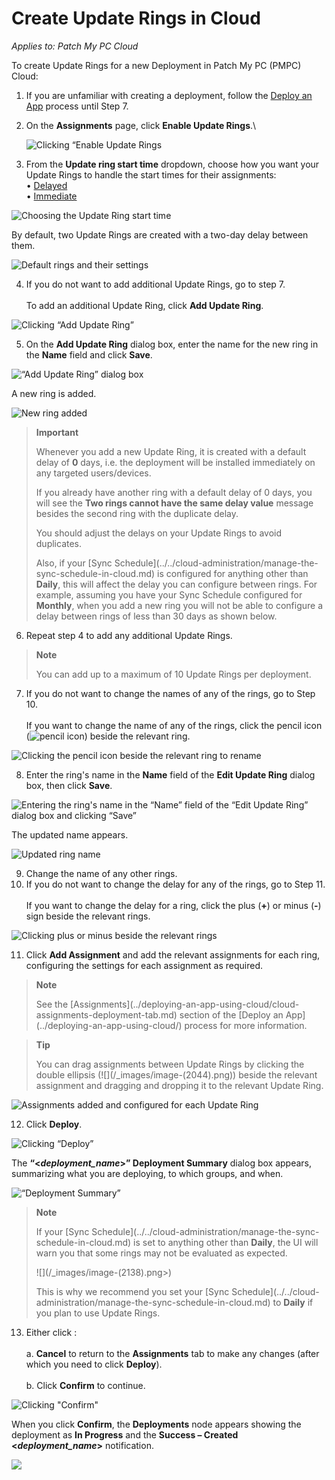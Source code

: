 # Create Update Rings in Cloud

_Applies to: Patch My PC Cloud_

To create Update Rings for a new Deployment in Patch My PC (PMPC) Cloud:

1. If you are unfamiliar with creating a deployment, follow the [Deploy an App](../deploying-an-app-using-cloud/) process until Step 7.
2.  On the **Assignments** page, click **Enable Update Rings**.\\

    ![Clicking “Enable Update Rings](../../../.gitbook/assets/image-\(2110\).png)
3. From the **Update ring start time** dropdown, choose how you want your Update Rings to handle the start times for their assignments:\
   • [Delayed](how-cloud-update-rings-are-created.md#delayed)\
   • [Immediate](how-cloud-update-rings-are-created.md#immediate)

![Choosing the Update Ring start time](../../../.gitbook/assets/image-\(2582\).png)

By default, two Update Rings are created with a two-day delay between them.

![Default rings and their settings](../../../.gitbook/assets/image-\(2583\).png)

4. If you do not want to add additional Update Rings, go to step 7.\
   \
   To add an additional Update Ring, click **Add Update Ring**.

![Clicking “Add Update Ring”](../../../.gitbook/assets/image-\(2584\).png)

5. On the **Add Update Ring** dialog box, enter the name for the new ring in the **Name** field and click **Save**.

![“Add Update Ring” dialog box](../../../.gitbook/assets/image-\(2187\).png)

A new ring is added.

![New ring added](../../../.gitbook/assets/image-\(2585\).png)

> **Important**
>
> Whenever you add a new Update Ring, it is created with a default delay of **0** days, i.e. the deployment will be installed immediately on any targeted users/devices.
>
> If you already have another ring with a default delay of 0 days, you will see the **Two rings cannot have the same delay value** message besides the second ring with the duplicate delay.
>
> You should adjust the delays on your Update Rings to avoid duplicates.
>
> Also, if your \[Sync Schedule]\(../../cloud-administration/manage-the-sync-schedule-in-cloud.md) is configured for anything other than **Daily**, this will affect the delay you can configure between rings. For example, assuming you have your Sync Schedule configured for **Monthly**, when you add a new ring you will not be able to configure a delay between rings of less than 30 days as shown below.

6. Repeat step 4 to add any additional Update Rings.

> **Note**
>
> You can add up to a maximum of 10 Update Rings per deployment.

7. If you do not want to change the names of any of the rings, go to Step 10.\
   \
   If you want to change the name of any of the rings, click the pencil icon (![pencil icon](../../../_images/image-\(2039\).png%3E)) beside the relevant ring.

![Clicking the pencil icon beside the relevant ring to rename](../../../.gitbook/assets/image-\(2591\).png)

8. Enter the ring's name in the **Name** field of the **Edit Update Ring** dialog box, then click **Save**.

![Entering the ring's name in the “Name” field of the “Edit Update Ring” dialog box and clicking “Save”](../../../.gitbook/assets/image-\(2041\).png)

The updated name appears.

![Updated ring name](../../../.gitbook/assets/image-\(2592\).png)

9. Change the name of any other rings.
10. If you do not want to change the delay for any of the rings, go to Step 11.\
    \
    If you want to change the delay for a ring, click the plus (**+**) or minus (**-**) sign beside the relevant rings.

![Clicking plus or minus beside the relevant rings](../../../.gitbook/assets/image-\(2593\).png)

11. Click **Add Assignment** and add the relevant assignments for each ring, configuring the settings for each assignment as required.

> **Note**
>
> See the \[Assignments]\(../deploying-an-app-using-cloud/cloud-assignments-deployment-tab.md) section of the \[Deploy an App]\(../deploying-an-app-using-cloud/) process for more information.

> **Tip**
>
> You can drag assignments between Update Rings by clicking the double ellipsis (!\[]\(/\_images/image-(2044).png)) beside the relevant assignment and dragging and dropping it to the relevant Update Ring.

![Assignments added and configured for each Update Ring](../../../.gitbook/assets/image-\(2594\).png)

12. Click **Deploy**.

![Clicking “Deploy”](../../../.gitbook/assets/image-\(2595\).png)

The **“<**_**deployment\_name**_**>” Deployment Summary** dialog box appears, summarizing what you are deploying, to which groups, and when.

![“Deployment Summary”](../../../.gitbook/assets/image-\(2135\).png)

> **Note**
>
> If your \[Sync Schedule]\(../../cloud-administration/manage-the-sync-schedule-in-cloud.md) is set to anything other than **Daily**, the UI will warn you that some rings may not be evaluated as expected.
>
> !\[]\(/\_images/image-(2138).png>)
>
> This is why we recommend you set your \[Sync Schedule]\(../../cloud-administration/manage-the-sync-schedule-in-cloud.md) to **Daily** if you plan to use Update Rings.

13. Either click :\
    \
    a. **Cancel** to return to the **Assignments** tab to make any changes (after which you need to click **Deploy**).\
    \
    b. Click **Confirm** to continue.

![Clicking "Confirm"](../../../.gitbook/assets/image-\(2140\).png)

When you click **Confirm**, the **Deployments** node appears showing the deployment as **In Progress** and the **Success – Created <**_**deployment\_name**_**>** notification.

![](../../../.gitbook/assets/image-\(2142\).png)
